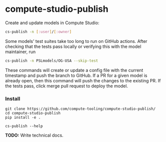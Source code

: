 # compute-studio-publish

Create and update models in Compute Studio:

```bash
cs-publish -n [:user]/[:owner]
```

Some models' test suites take too long to run on GitHub actions. After checking that the tests pass locally or verifying this with the model maintainer, run

```bash
cs-publish -n PSLmodels/OG-USA --skip-test
```

These commands will create or update a config file with the current timestamp and push the branch to GitHub. If a PR for a given model is already open, then this command will push the changes to the existing PR. If the tests pass, click merge pull request to deploy the model.

### Install

```
git clone https://github.com/compute-tooling/compute-studio-publish/
cd compute-studio-publish
pip install -e .

cs-publish --help
```

**TODO:** Write technical docs.
